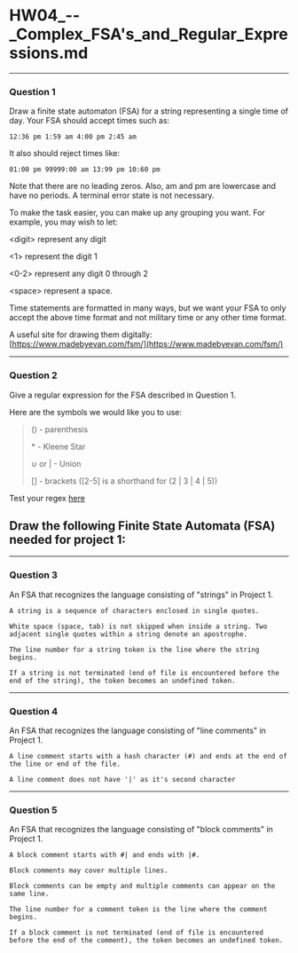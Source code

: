 # HW04_--_Complex_FSA's_and_Regular_Expressions.md
---
### Question 1

Draw a finite state automaton (FSA) for a string representing a single time of day. Your FSA should accept times such as: 

`12:36 pm 1:59 am 4:00 pm 2:45 am` 

It also should reject times like: 

`01:00 pm 99999:00 am 13:99 pm 10:60 pm`

Note that there are no leading zeros. Also, am and pm are lowercase and have no periods. A terminal error state is not necessary. 

To make the task easier, you can make up any grouping you want. For example, you may wish to let:

\<digit\> represent any digit

\<1\> represent the digit 1

\<0-2\> represent any digit 0 through 2

\<space\> represent a space.

Time statements are formatted in many ways, but we want your FSA to only accept the above time format and not military time or any other time format.

A useful site for drawing them digitally: [https://www.madebyevan.com/fsm/](https://www.madebyevan.com/fsm/)

---
### Question 2

Give a regular expression for the FSA described in Question 1. 

Here are the symbols we would like you to use:

>() - parenthesis 
>
>\* - Kleene Star 
>
>$\cup$ or | - Union
>
>[] - brackets ([2-5] is a shorthand for (2 | 3 | 4 | 5)) 

Test your regex [here](https://regexr.com/)

## Draw the following Finite State Automata (FSA) needed for project 1:

---
### Question 3

 An FSA that recognizes the language consisting of "strings" in Project 1.

```
A string is a sequence of characters enclosed in single quotes. 

White space (space, tab) is not skipped when inside a string. Two adjacent single quotes within a string denote an apostrophe. 

The line number for a string token is the line where the string begins. 

If a string is not terminated (end of file is encountered before the end of the string), the token becomes an undefined token.
```


---
### Question 4

An FSA that recognizes the language consisting of "line comments" in Project 1. 

```
A line comment starts with a hash character (#) and ends at the end of the line or end of the file.

A line comment does not have '|' as it's second character
```

---
### Question 5

An FSA that recognizes the language consisting of "block comments" in Project 1. 

```
A block comment starts with #| and ends with |#. 

Block comments may cover multiple lines. 

Block comments can be empty and multiple comments can appear on the same line. 

The line number for a comment token is the line where the comment begins. 

If a block comment is not terminated (end of file is encountered before the end of the comment), the token becomes an undefined token.
```
